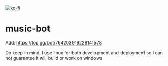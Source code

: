 [![ko-fi](https://www.ko-fi.com/img/githubbutton_sm.svg)](https://ko-fi.com/A0A02TAX0)

# music-bot

Add: https://top.gg/bot/764203919228141578

Do keep in mind, I use linux for both development and deployment so I can not guarantee it will build or work on windows
